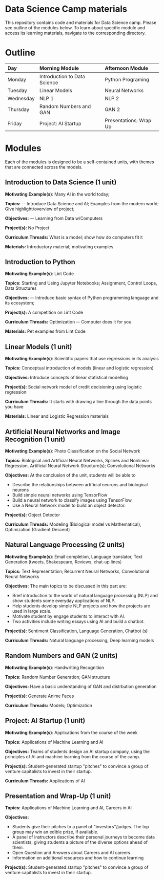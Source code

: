 # Data Science Camp materials

This repository contains code and materials for Data Science camp. Please see outline of the modules below. To learn about specific module and access its learning materials, navigate to the corresponding directory.


# Outline


 |Day  | Morning Module | Afternoon Module |
 |:----|:---------------|:-----------------|
 |Monday | Introduction to Data Science | Python Programing |
 |Tuesday | Linear Models | Neural Networks|
 |Wednesday | NLP 1 | NLP 2 |
 |Thursday | Random Numbers and GAN  | GAN 2 |
 |Friday | Project: AI Startup | Presentations; Wrap Up |



 

# Modules

Each of the modules is designed to be a self-contained units, with themes that are connected across the models.

 

## Introduction to Data Science (1 unit)

 

**Motivating Example(s)**:  Many AI in the world today;

 

**Topics:** -- Introduce Data Science and AI; Examples from the modern world; Give highlight/overview of project;


**Objectives:** -- Learning from Data w/Computers

 

**Project(s):** No Project

 

**Curriculum Threads:** What is a model; show how do computers fit it

 

**Materials:** Introductory material; motivating examples


## Introduction to Python

 

**Motivating Example(s)**: Lint Code

 

**Topics:** Starting and Using Jupyter Notebooks; Assignment, Control Loops, Data Structures


**Objectives:** -- Introduce basic syntax of Python programming language and its ecosystem;


**Project(s):**  A competition on Lint Code 

 

**Curriculum Threads:** Optimization -- Computer does it for you

 

**Materials:** Pet examples from Lint Code
 

## Linear Models (1 unit)

 

**Motivating Example(s)**: Scientific papers that use regressions in its analysis

 

**Topics:** Conceptual introduction of models (linear and logistic regression)


**Objectives:** Introduce concepts of linear statistical modelling
 


**Project(s):** Social network model of credit decisioning using logistic regression

 

**Curriculum Threads:** It starts with drawing a line through the data points you have

 

**Materials:** Linear and Logistic Regression materials

 

## Artificial Neural Networks and Image Recognition (1 unit)

 

**Motivating Example(s)**: Photo Classification on the Social Network

 

**Topics:** Biological and Artificial Neural Networks, Splines and Nonlinear Regression, Artificial Neural Network Structure(s); Convolutional Networks


**Objectives:** At the conclusion of the unit, students will be able to 

* Describe the relationships between artificial neurons and biological neurons
* Build simple neural networks using TensorFlow
* Build a neural network to classify images using TensorFlow
* Use a Neural Network model to build an object detector.
 


**Project(s):** Object Detector

 

**Curriculum Threads:**  Modeling (Biological model vs Mathematical), Optimization (Gradient Descent)




## Natural Language Processing (2 units)

 

**Motivating Example(s)**: Email completion, Language translator, Text Generation (tweets, Shakespeare, Reviews, chat-up lines)

 

**Topics:** Text Representation; Recurrent Neural Networks, Convolutional Neural Networks

 **Objectives:** The main topics to be discussed in this part are:
 * Brief introduction to the world of natural language processing (NLP) and show students some everyday applications of NLP.
 * Help students develop simple NLP projects and how the projects are used in large scale.
 * Motivate student by engage students to interact with AI.
 * Two activities include writing essays using AI and build a chatbot. 


**Project(s):** Sentiment Classification, Language Generation, Chatbot (s)

 

**Curriculum Threads:** Natural language processing, Deep learning models
 
 

## Random Numbers and GAN  (2 units)

 

**Motivating Example(s)**: Handwriting Recognition

 

**Topics:** Random Number Generation; GAN structure


**Objectives:** Have a basic understanding of GAN and distrbution generation
 


**Project(s):**  Generate Anime Faces

 

**Curriculum Threads:** Models; Optimization

 

## Project: AI Startup (1 unit)

 

**Motivating Example(s)**: Applications from the course of the week

 

**Topics:** Applications of Machine Learning and AI


**Objectives:** Teams of students design an AI startup company, using the principles of AI and machine learning from the course of the camp.
 


**Project(s):**  Student-generated startup "pitches" to convince a group of venture capitalists to invest in their startup.

 

**Curriculum Threads:** Applications of AI


## Presentation and Wrap-Up (1 unit)

**Topics:** Applications of Machine Learning and AI, Careers in AI


**Objectives:** 

* Students give their pitches to a panel of "investors"/judges.  The top group may win an edible prize, if available.
* A panel of instructors describe their personal journeys to become data scientists, giving students a picture of the diverse options ahead of them.
* Open Question and Answers about Careers and AI careers
* Information on additional resources and how to continue learning
 


**Project(s):**  Student-generated startup "pitches" to convince a group of venture capitalists to invest in their startup.
